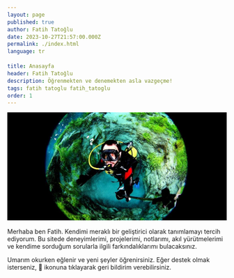 ```yaml
---
layout: page
published: true
author: Fatih Tatoğlu
date: 2023-10-27T21:57:00.000Z
permalink: ./index.html
language: tr

title: Anasayfa
header: Fatih Tatoğlu
description: Öğrenmekten ve denemekten asla vazgeçme!
tags: fatih tatoglu fatih_tatoglu
order: 1
---
```


![Fatih Tatoğlu](../../image/about_me.jpg "Fotoğraf [Erkan Balk](https://www.facebook.com/erkan.balk 'Erkan Balk | Facebook') tarafından 2 Ocak 2015 tarihinde Eskişehir'de çekilmiştir.")

Merhaba ben Fatih. Kendimi meraklı bir geliştirici olarak tanımlamayı tercih ediyorum. Bu sitede deneyimlerimi, projelerimi, notlarımı, akıl yürütmelerimi ve kendime sorduğum sorularla ilgili farkındalıklarımı bulacaksınız.

Umarım okurken eğlenir ve yeni şeyler öğrenirsiniz. Eğer destek olmak isterseniz, &#128640; ikonuna tıklayarak geri bildirim verebilirsiniz.
